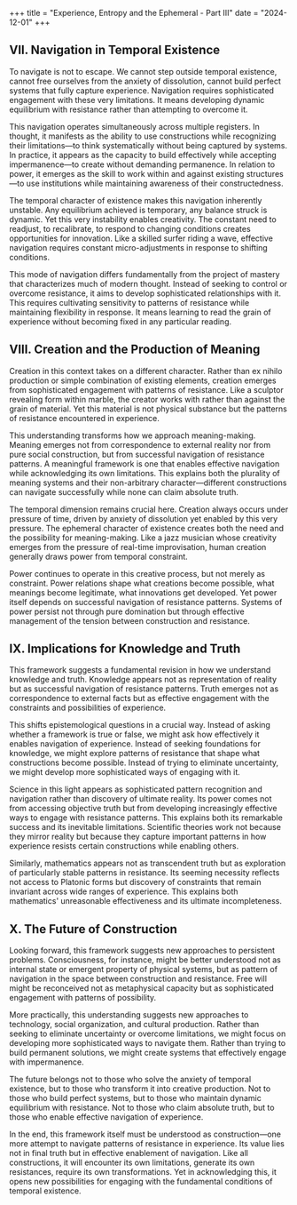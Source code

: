 +++
title = "Experience, Entropy and the Ephemeral - Part III"
date = "2024-12-01"
+++

## VII. Navigation in Temporal Existence

To navigate is not to escape. We cannot step outside temporal existence, cannot free ourselves from the anxiety of dissolution, cannot build perfect systems that fully capture experience. Navigation requires sophisticated engagement with these very limitations. It means developing dynamic equilibrium with resistance rather than attempting to overcome it.

This navigation operates simultaneously across multiple registers. In thought, it manifests as the ability to use constructions while recognizing their limitations—to think systematically without being captured by systems. In practice, it appears as the capacity to build effectively while accepting impermanence—to create without demanding permanence. In relation to power, it emerges as the skill to work within and against existing structures—to use institutions while maintaining awareness of their constructedness.

The temporal character of existence makes this navigation inherently unstable. Any equilibrium achieved is temporary, any balance struck is dynamic. Yet this very instability enables creativity. The constant need to readjust, to recalibrate, to respond to changing conditions creates opportunities for innovation. Like a skilled surfer riding a wave, effective navigation requires constant micro-adjustments in response to shifting conditions.

This mode of navigation differs fundamentally from the project of mastery that characterizes much of modern thought. Instead of seeking to control or overcome resistance, it aims to develop sophisticated relationships with it. This requires cultivating sensitivity to patterns of resistance while maintaining flexibility in response. It means learning to read the grain of experience without becoming fixed in any particular reading.

## VIII. Creation and the Production of Meaning

Creation in this context takes on a different character. Rather than ex nihilo production or simple combination of existing elements, creation emerges from sophisticated engagement with patterns of resistance. Like a sculptor revealing form within marble, the creator works with rather than against the grain of material. Yet this material is not physical substance but the patterns of resistance encountered in experience.

This understanding transforms how we approach meaning-making. Meaning emerges not from correspondence to external reality nor from pure social construction, but from successful navigation of resistance patterns. A meaningful framework is one that enables effective navigation while acknowledging its own limitations. This explains both the plurality of meaning systems and their non-arbitrary character—different constructions can navigate successfully while none can claim absolute truth.

The temporal dimension remains crucial here. Creation always occurs under pressure of time, driven by anxiety of dissolution yet enabled by this very pressure. The ephemeral character of existence creates both the need and the possibility for meaning-making. Like a jazz musician whose creativity emerges from the pressure of real-time improvisation, human creation generally draws power from temporal constraint.

Power continues to operate in this creative process, but not merely as constraint. Power relations shape what creations become possible, what meanings become legitimate, what innovations get developed. Yet power itself depends on successful navigation of resistance patterns. Systems of power persist not through pure domination but through effective management of the tension between construction and resistance.

## IX. Implications for Knowledge and Truth

This framework suggests a fundamental revision in how we understand knowledge and truth. Knowledge appears not as representation of reality but as successful navigation of resistance patterns. Truth emerges not as correspondence to external facts but as effective engagement with the constraints and possibilities of experience.

This shifts epistemological questions in a crucial way. Instead of asking whether a framework is true or false, we might ask how effectively it enables navigation of experience. Instead of seeking foundations for knowledge, we might explore patterns of resistance that shape what constructions become possible. Instead of trying to eliminate uncertainty, we might develop more sophisticated ways of engaging with it.

Science in this light appears as sophisticated pattern recognition and navigation rather than discovery of ultimate reality. Its power comes not from accessing objective truth but from developing increasingly effective ways to engage with resistance patterns. This explains both its remarkable success and its inevitable limitations. Scientific theories work not because they mirror reality but because they capture important patterns in how experience resists certain constructions while enabling others.

Similarly, mathematics appears not as transcendent truth but as exploration of particularly stable patterns in resistance. Its seeming necessity reflects not access to Platonic forms but discovery of constraints that remain invariant across wide ranges of experience. This explains both mathematics' unreasonable effectiveness and its ultimate incompleteness.

## X. The Future of Construction

Looking forward, this framework suggests new approaches to persistent problems. Consciousness, for instance, might be better understood not as internal state or emergent property of physical systems, but as pattern of navigation in the space between construction and resistance. Free will might be reconceived not as metaphysical capacity but as sophisticated engagement with patterns of possibility.

More practically, this understanding suggests new approaches to technology, social organization, and cultural production. Rather than seeking to eliminate uncertainty or overcome limitations, we might focus on developing more sophisticated ways to navigate them. Rather than trying to build permanent solutions, we might create systems that effectively engage with impermanence.

The future belongs not to those who solve the anxiety of temporal existence, but to those who transform it into creative production. Not to those who build perfect systems, but to those who maintain dynamic equilibrium with resistance. Not to those who claim absolute truth, but to those who enable effective navigation of experience.

In the end, this framework itself must be understood as construction—one more attempt to navigate patterns of resistance in experience. Its value lies not in final truth but in effective enablement of navigation. Like all constructions, it will encounter its own limitations, generate its own resistances, require its own transformations. Yet in acknowledging this, it opens new possibilities for engaging with the fundamental conditions of temporal existence.

